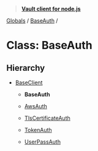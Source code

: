 > **[Vault client for node.js](../README.md)**

[Globals](../globals.md) / [BaseAuth](baseauth.md) /

# Class: BaseAuth

## Hierarchy

* [BaseClient](baseclient.md)

  * **BaseAuth**

  * [AwsAuth](awsauth.md)

  * [TlsCertificateAuth](tlscertificateauth.md)

  * [TokenAuth](tokenauth.md)

  * [UserPassAuth](userpassauth.md)